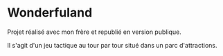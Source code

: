 # Wonderfuland
 
Projet réalisé avec mon frère et republié en version publique.

Il s'agit d'un jeu tactique au tour par tour situé dans un parc d'attractions.
